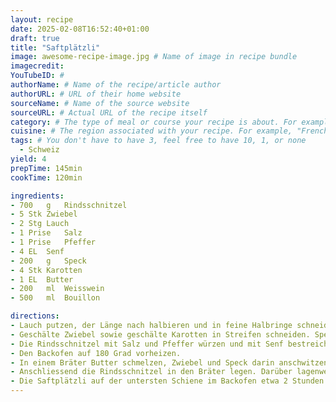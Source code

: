 ```yaml
---
layout: recipe
date: 2025-02-08T16:52:40+01:00
draft: true
title: "Saftplätzli"
image: awesome-recipe-image.jpg # Name of image in recipe bundle
imagecredit: 
YouTubeID: #
authorName: # Name of the recipe/article author
authorURL: # URL of their home website
sourceName: # Name of the source website
sourceURL: # Actual URL of the recipe itself
category: # The type of meal or course your recipe is about. For example: "dinner", "entree", or "dessert".
cuisine: # The region associated with your recipe. For example, "French", Mediterranean", or "American".
tags: # You don't have to have 3, feel free to have 10, 1, or none
  - Schweiz
yield: 4
prepTime: 145min
cookTime: 120min

ingredients:
- 700	g	Rindsschnitzel
- 5	Stk	Zwiebel
- 2	Stg	Lauch
- 1	Prise	Salz
- 1	Prise	Pfeffer
- 4	EL	Senf
- 200	g	Speck
- 4	Stk	Karotten
- 1	EL	Butter
- 200	ml	Weisswein
- 500	ml	Bouillon

directions:
- Lauch putzen, der Länge nach halbieren und in feine Halbringe schneiden.
- Geschälte Zwiebel sowie geschälte Karotten in Streifen schneiden. Speck würfelig schneiden.
- Die Rindsschnitzel mit Salz und Pfeffer würzen und mit Senf bestreichen.
- Den Backofen auf 180 Grad vorheizen.
- In einem Bräter Butter schmelzen, Zwiebel und Speck darin anschwitzen.
- Anschliessend die Rindsschnitzel in den Bräter legen. Darüber lagenweise das Gemüse schichten. Wein und Bouillon dazugiessen.
- Die Saftplätzli auf der untersten Schiene im Backofen etwa 2 Stunden schmoren lassen.
---
```

